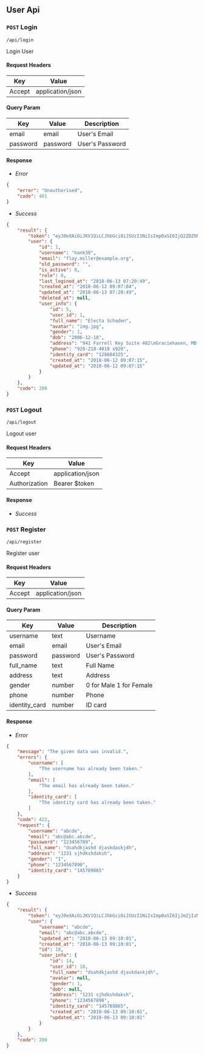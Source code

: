 ## User Api

### `POST` Login
```
/api/login
```
Login User
#### Request Headers
| Key | Value |
|---|---|
|Accept|application/json

#### Query Param
| Key | Value | Description |
|---|---|---|
| email | email | User's Email |
| password | password | User's Password |

#### Response
* _Error_
``` json
{
    "error": "Unauthorised",
    "code": 401
}
```

* _Success_
```json
{
    "result": {
        "token": "eyJ0eXAiOiJKV1QiLCJhbGciOiJSUzI1NiIsImp0aSI6IjQ2ZDZhMWFmMjY4YTI1YjE3NmJmZTQ1Y2I1ZTNmZTI4NWNmZTFhY2U4NTU5M2YxZGYyNjUxMjg2MTI5MjEwNDljMmM0MWVhYTdlOGY1MzA0In0.eyJhdWQiOiIxIiwianRpIjoiNDZkNmExYWYyNjhhMjViMTc2YmZlNDVjYjVlM2ZlMjg1Y2ZlMWFjZTg1NTkzZjFkZjI2NTEyODYxMjkyMTA0OWMyYzQxZWFhN2U4ZjUzMDQiLCJpYXQiOjE1Mjg4NzQ0NTQsIm5iZiI6MTUyODg3NDQ1NCwiZXhwIjoxNTYwNDEwNDU0LCJzdWIiOiIxIiwic2NvcGVzIjpbXX0.aQGoSGzs4jY3zSHY0ULWc8dgiLaaR92KITD3N3RuJvzdNm01vPV33BsgiUxMa6efTla6oXaSn_fD_dL4JWrYZZ31lNRRcGmUklyJWRw-W5ET0VXGTjdOZrWw4Ji0MrMY8aYUgTGRsmGwT1bHvO19iiImjPnT9V84yEa9jwlOW6roelSNYTYyyPySbkJ9oBdyJL1G_oGkGgDpNdKExGTwldLhQ6n5LKi0FWQiq2huXc2d9tAu23evkVW-oJfsFJr8nEEUzkdBitgmNj0yfVD5eSO78-yN-izU9yaitFY1Ra2Dx2XaU3j0jNr4Nf4MfsNgGvjKiOqKEtT9YINLoOPm2hF147c14OhDjRl3Z6Z4eNQWKIYH5dsBalNgeuU8-6SO0G0z54nlr8KzsCRoLCwadogQlvMnO11wtYvCjlNXHbXvR6yX5JfPKMb2ZirW9-Ze-OiNuofBjqzV9zNzjoqtj-HFuGtRn7_AM_6NXF5ecG73IbOqdqLC-YssV7Jmp9cxG9OgJDrqQkNPtSCSQuvCpZDjyOJbTnlMIikXyu8HZ4dOVvEUdl0hWFKc-nHBhUc9qNaweivDgQF0EmsJ02h4QK9lAC93q0eiS4TVo9UO5duL2lZxWkt4tfVpOx3gEKc_TMp1v8zSZm3wnwy5K5NIXVdDC0o8yn1mY9yUnsFEPmY",
        "user": {
            "id": 1,
            "username": "hank30",
            "email": "floy.miller@example.org",
            "old_password": "",
            "is_active": 0,
            "role": 0,
            "last_logined_at": "2018-06-13 07:20:49",
            "created_at": "2018-06-12 09:07:04",
            "updated_at": "2018-06-13 07:20:49",
            "deleted_at": null,
            "user_info": {
                "id": 5,
                "user_id": 1,
                "full_name": "Electa Schaden",
                "avatar": "img.jpg",
                "gender": 1,
                "dob": "2006-12-18",
                "address": "941 Farrell Key Suite 482\nGraciehaven, MD 07084",
                "phone": "920-218-4018 x920",
                "identity_card": "128604325",
                "created_at": "2018-06-12 09:07:15",
                "updated_at": "2018-06-12 09:07:15"
            }
        }
    },
    "code": 200
}
```

### `POST` Logout
```
/api/logout
```
Logout user
#### Request Headers
| Key | Value |
|---|---|
|Accept|application/json
|Authorization|Bearer $token

#### Response
* _Success_


### `POST` Register
```
/api/register
```
Register user

#### Request Headers
| Key | Value |
|---|---|
|Accept|application/json

#### Query Param
| Key | Value | Description |
|---|---|---|
| username | text | Username |
| email | email | User's Email |
| password | password | User's Password |
| full_name | text | Full Name |
| address | text | Address |
| gender | number | 0 for Male 1 for Female |
| phone | number | Phone |
| identity_card | number | ID card |

#### Response
* _Error_
``` json
{
    "message": "The given data was invalid.",
    "errors": {
        "username": [
            "The username has already been taken."
        ],
        "email": [
            "The email has already been taken."
        ],
        "identity_card": [
            "The identity card has already been taken."
        ]
    },
    "code": 422,
    "request": {
        "username": "abcde",
        "email": "abc@abc.abcde",
        "password": "123456789",
        "full_name": "dsahdkjashd djaskdaskjdh",
        "address": "1231 sjhdkshdaksh",
        "gender": "1",
        "phone": "1234567890",
        "identity_card": "145789865"
    }
}
```

* _Success_
``` json
{
    "result": {
        "token": "eyJ0eXAiOiJKV1QiLCJhbGciOiJSUzI1NiIsImp0aSI6IjJmZjIzMzRmM2Q3ZDg0ZWQxMWIyZWFjNmE5ZTVlNTNkMmE2NmI2YWRkMzY0NGIzNDlkMmZkMGQ3MmQzNTdiM2UyMmQ1MjEzYzM2ZjExM2JmIn0.eyJhdWQiOiIxIiwianRpIjoiMmZmMjMzNGYzZDdkODRlZDExYjJlYWM2YTllNWU1M2QyYTY2YjZhZGQzNjQ0YjM0OWQyZmQwZDcyZDM1N2IzZTIyZDUyMTNjMzZmMTEzYmYiLCJpYXQiOjE1Mjg4ODEwMDIsIm5iZiI6MTUyODg4MTAwMiwiZXhwIjoxNTYwNDE3MDAxLCJzdWIiOiIxOCIsInNjb3BlcyI6W119.i_7h910vahjYqrYKLrBV0foKZ3-D89vCqNYtzePbJXWka6doC8PsrQxsuRLIyN2pmTAuMtH8ypF3z9QR25z7QWOaV09QsHIyQcIvSPIMr4toXB4j9rfareH2xmtGFLsDH186b7iwsuDU-nCykzdgJnTiSLMfNKuk2bE4igMDc8czeytvf2Dp2fx2piMYyvrx3ShVbx1x3d-udF31zYJv8fQhls0Ez6lG4egBgv42Lnse585_P3smF10sD8olpqAoFc0YnZKxPBJnkK6JfigOPpI0mDNOfBTh97UGtpjqIsscr1hwp-qvAzdGw4Pzh9PcT8ABpJH6erQwK9xp9toGi6new-LGXTFacO_stv6bitawN5N9pXW7yazJVimPsHFoCrSCIfnVaBBqfw-JCZRaPM0oBwwEdHETepnzvF1SDAGjHFEU2b7VbOmB_bdM3yA-MCS-iGZ2rk_KwKGSzPm2jOwGIreSPG3RLyx4A2k6-JNxXxVsqvZqyLQM31q50x4YvTMwhOTuqY1S1bThxVABFN9-EWyuEslRS76dvY9B2k0p9T9WUH18D5V6ngcf3PC_WP56Wt0p8qNTdAgHw6GOllyOnMytxNmgO0I1LknXr4Lrm2oveI8Zivutsp3zfiQqg_NAhDeGlYKftmesFNrSArawUoLesZNfbQr1Y4Pz5jc",
        "user": {
            "username": "abcde",
            "email": "abc@abc.abcde",
            "updated_at": "2018-06-13 09:10:01",
            "created_at": "2018-06-13 09:10:01",
            "id": 18,
            "user_info": {
                "id": 14,
                "user_id": 18,
                "full_name": "dsahdkjashd djaskdaskjdh",
                "avatar": null,
                "gender": 1,
                "dob": null,
                "address": "1231 sjhdkshdaksh",
                "phone": "1234567890",
                "identity_card": "145789865",
                "created_at": "2018-06-13 09:10:01",
                "updated_at": "2018-06-13 09:10:01"
            }
        }
    },
    "code": 200
}
```
